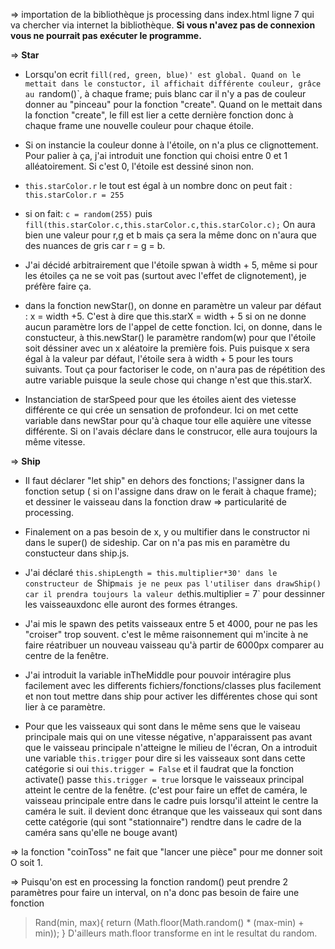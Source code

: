 => importation de la bibliothèque js processing dans index.html ligne 7 qui va chercher via internet la bibliothèque.
**Si vous n'avez pas de connexion vous ne pourrait pas exécuter le programme.**

=> **Star** 
- Lorsqu'on ecrit `fill(red, green, blue)' est global.
Quand on le mettait dans le constuctor, il affichait différente couleur, grâce au `random()`, à chaque frame; puis blanc car il n'y a pas de couleur donner au "pinceau" pour la fonction "create".
Quand on le mettait dans la fonction "create", le fill est lier a cette dernière fonction donc à chaque frame une nouvelle couleur pour chaque étoile.

- Si on instancie la couleur donne à l'étoile, on n'a plus ce clignottement.
Pour palier à ça, j'ai introduit une fonction qui choisi entre 0 et 1 alléatoirement. Si c'est 0, l'étoile est dessiné sinon non.

- `this.starColor.r` le tout est égal à un nombre donc on peut fait :
`this.starColor.r = 255`

- si on fait:
`c = random(255)`
puis
`fill(this.starColor.c,this.starColor.c,this.starColor.c);`
On aura bien une valeur pour r,g et b mais ça sera la même donc on n'aura que des nuances de gris car r = g = b.

- J'ai décidé arbitrairement que l'étoile spwan à width + 5, même si pour les étoiles ça ne se voit pas (surtout avec l'effet de clignotement), je préfère faire ça.

- dans la fonction newStar(), on donne en paramètre un valeur par défaut : x = width +5.
C'est à dire que this.starX = width + 5 si on ne donne aucun paramètre lors de l'appel de cette fonction.
Ici, on donne, dans le constucteur, à this.newStar() le paramètre random(w) pour que l'étoile soit déssiner avec un x aléatoire la première fois.
Puis puisque x sera égal à la valeur par défaut, l'étoile sera à width + 5 pour les tours suivants.
Tout ça pour factoriser le code, on n'aura pas de répétition des autre variable puisque la seule chose qui change n'est que this.starX.

- Instanciation de starSpeed pour que les étoiles aient des vietesse différente ce qui crée un sensation de profondeur.
Ici on met cette variable dans newStar pour qu'à chaque tour elle aquière une vitesse différente.
Si on l'avais déclare dans le construcor, elle aura toujours la même vitesse.


=> **Ship**
- Il faut déclarer "let ship" en dehors des fonctions;
   l'assigner dans la fonction setup ( si on l'assigne dans draw on le ferait à chaque frame);
   et dessiner le vaisseau dans la fonction draw => particularité de processing.

- Finalement on a pas besoin de x, y ou multifier dans le constructor ni dans le super() de sideship.
Car on n'a pas mis en paramètre du constucteur dans ship.js.

- J'ai déclaré `this.shipLength = this.multiplier*30' dans le constructeur de `Ship`
mais je ne peux pas l'utiliser dans drawShip()
car il prendra toujours la valeur de `this.multiplier = 7` pour dessinner les vaisseauxdonc elle auront des formes étranges.

- J'ai mis le spawn des petits vaisseaux entre 5 et 4000, pour ne pas les "croiser" trop souvent.
c'est le même raisonnement qui m'incite à ne faire réatribuer un nouveau vaisseau qu'à partir de 6000px comparer au centre de la fenêtre.

- J'ai introduit la variable inTheMiddle pour pouvoir intéragire plus facilement avec les differents fichiers/fonctions/classes plus facilement et non tout mettre dans ship pour activer les différentes chose qui sont lier à ce paramètre.

- Pour que les vaisseaux qui sont dans le même sens que le vaiseau principale
mais qui on une vitesse négative, n'apparaissent pas avant que le vaisseau principale n'atteigne le milieu de l'écran,
On a introduit une variable `this.trigger` pour dire si les vaisseaux sont dans cette catégorie
si oui `this.trigger = False`
et il faudrat que la fonction activate() passe `this.trigger = true` lorsque le vaisseaux principal atteint le centre de la fenêtre.
(c'est pour faire un effet de caméra, le vaisseau principale entre dans le cadre puis lorsqu'il atteint le centre la caméra le suit.
il devient donc étranque que les vaisseaux qui sont dans cette catégorie (qui sont "stationnaire") rendtre dans le cadre de la caméra sans qu'elle ne bouge avant)


=> la fonction "coinToss" ne fait que "lancer une pièce" pour me donner soit O soit 1.


=> Puisqu'on est en processing 
la fonction random() peut prendre 2 paramètres pour faire un interval,
on n'a donc pas besoin de faire une fonction 
> Rand(min, max){
>   return (Math.floor(Math.random() * (max-min) + min));
> }
D'ailleurs math.floor transforme en int le resultat du random.
